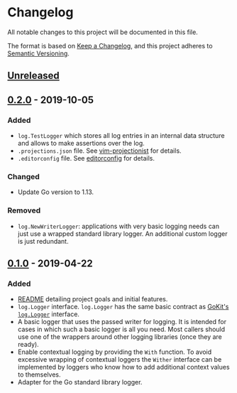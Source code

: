 # Changelog

All notable changes to this project will be documented in this file.

The format is based on [Keep
a Changelog](https://keepachangelog.com/en/1.0.0/), and this project
adheres to [Semantic Versioning](https://semver.org/spec/v2.0.0.html).

## [Unreleased]

## [0.2.0] - 2019-10-05

### Added

* `log.TestLogger` which stores all log entries in an internal data structure
  and allows to make assertions over the log.
* `.projections.json` file. See
  [vim-projectionist](https://github.com/tpope/vim-projectionist) for
  details.
* `.editorconfig` file. See [editorconfig](https://editorconfig.org/)
  for details.

### Changed

* Update Go version to 1.13.

### Removed

* `log.NewWriterLogger`: applications with very basic logging needs can
  just use a wrapped standard library logger. An additional custom
  logger is just redundant.

## [0.1.0] - 2019-04-22

### Added

* [README](README.md) detailing project goals and initial features.
* `log.Logger` interface. `log.Logger` has the same basic contract as
  [GoKit's `log.Logger`](https://godoc.org/github.com/go-kit/kit/log#Logger)
  interface.
* A basic logger that uses the passed writer for logging. It is intended
  for cases in which such a basic logger is all you need. Most callers
  should use one of the wrappers around other logging libraries (once
  they are ready).
* Enable contextual logging by providing the `With` function. To avoid
  excessive wrapping of contextual loggers the `Wither` interface can be
  implemented by loggers who know how to add additional context values
  to themselves.
* Adapter for the Go standard library logger.

[Unreleased]: https://github.com/fhofherr/golf/compare/v0.2.0...HEAD
[0.2.0]: https://github.com/fhofherr/golf/compare/v0.1.0...v0.2.0
[0.1.0]: https://github.com/fhofherr/golf/releases/tag/v0.1.0
